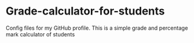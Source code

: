 # Grade-calculator-for-students
Config files for my GitHub profile.
This is a simple grade and percentage mark calculator of students
